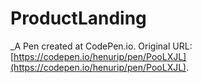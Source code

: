 # ProductLanding
 _A Pen created at CodePen.io. Original URL: [https://codepen.io/henurip/pen/PooLXJL](https://codepen.io/henurip/pen/PooLXJL).

 